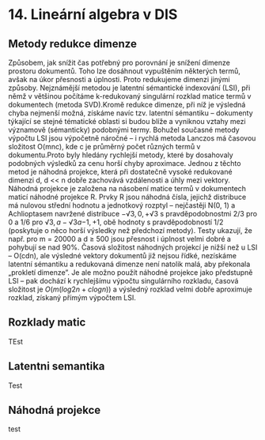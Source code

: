 # 14. Lineární algebra v DIS

## Metody redukce dimenze
Způsobem, jak snížit čas potřebný pro porovnání je snížení dimenze
prostoru dokumentů. Toho lze dosáhnout vypuštěním některých termů, avšak
na úkor přesnosti a úplnosti. Proto redukujeme dimenzi jinými způsoby. Nejznámější metodou je latentní sémantické indexování (LSI), při němž v většinou
počítáme k-redukovaný singulární rozklad matice termů v dokumentech (metoda SVD).Kromě redukce dimenze, při níž je výsledná chyba nejmenší možná, získáme navíc tzv. latentní sémantiku – dokumenty týkající se stejné tématické
oblasti si budou blíže a vyniknou vztahy mezi významově (sémanticky) podobnými termy. Bohužel současné metody výpočtu LSI jsou výpočetně náročné –
i rychlá metoda Lanczos má časovou složitost O(mnc), kde c je průměrný
počet různých termů v dokumentu.Proto byly hledány rychlejší metody, které by dosahovaly podobných výsledků za cenu horší chyby aproximace. Jednou z těchto metod je náhodná
projekce, která při dostatečně vysoké redukované dimenzi d, d << n dobře
zachovává vzdálenosti a úhly mezi vektory. Náhodná projekce je založena na
násobení matice termů v dokumentech maticí náhodné projekce R. Prvky R
jsou náhodná čísla, jejichž distribuce má nulovou střední hodnotu a jednotkový
rozptyl – nejčastěji N(0, 1) a Achlioptasem navržené distribuce ${−√3, 0, +√3}$
s pravděpodobnostmi $2/3$ pro 0 a $1/6$ pro $√3, a −√3 a {−1, +1}$, obě hodnoty s pravděpodobností $1/2$
(poskytuje o něco horší výsledky než předchozí metody).
Testy ukazují, že např. pro m = 20000 a d ≥ 500 jsou přesnost i úplnost velmi
dobré a pohybují se nad 90%.
Časová složitost náhodných projekcí je nižší než u LSI – O(cdn), ale výsledné
vektory dokumentů již nejsou řídké, nezískáme latentní sémantiku a redukovaná
dimenze není natolik malá, aby překonala „prokletí dimenze”. Je ale možno použít náhodné projekce jako předstupně LSI – pak dochází k rychlejšímu výpočtu
singulárního rozkladu, časová složitost je $O(m(log2 n + c log n))$ a výsledný
rozklad velmi dobře aproximuje rozklad, získaný přímým výpočtem LSI.

## Rozklady matic
TEst

## Latentni semantika
Test

## Náhodná projekce
test